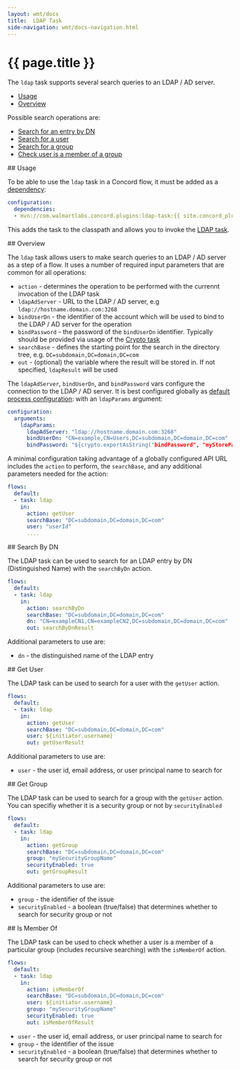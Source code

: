 ```yaml
---
layout: wmt/docs
title:  LDAP Task
side-navigation: wmt/docs-navigation.html
---
```


# {{ page.title }}

The `ldap` task supports several search queries to an LDAP / AD server.

- [Usage](#usage)
- [Overview](#overview)

Possible search operations are: 

  - [Search for an entry by DN](#search-by-dn)
  - [Search for a user](#get-user)
  - [Search for a group](#get-group)
  - [Check user is a member of a group](#is-member-of)
  
<a name="usage"/>
## Usage

To be able to use the `ldap` task in a Concord flow, it must be added as a
[dependency](../getting-started/concord-dsl.html#dependencies):

```yaml
configuration:
  dependencies:
  - mvn://com.walmartlabs.concord.plugins:ldap-task:{{ site.concord_plugins_version }}
```

This adds the task to the classpath and allows you to invoke the
[LDAP task](#overview).

<a name="overview"/>
## Overview

The `ldap` task allows users to make search queries to an LDAP / AD server as a step of
a flow. It uses a number of required input parameters that are common for all
operations:

- `action` - determines the operation to be performed with the currennt invocation of the LDAP task
- `ldapAdServer` - URL to the LDAP / AD server, e.g `ldap://hostname.domain.com:3268`
- `bindUserDn` - the identifier of the account which will be used to bind to the LDAP / AD server for the operation 
- `bindPassword` - the password of the `bindUserDn` identifier. Typically should be provided via usage of the [Crypto task](./crypto.html)
- `searchBase` - defines the starting point for the search in the directory tree, e.g. `DC=subdomain,DC=domain,DC=com`
- `out` - (optional) the variable where the result will be stored in. If not specified, `ldapResult` will be used

The `ldapAdServer`, `bindUserDn`, and `bindPassword` vars configure the connection to the LDAP / AD server. It is best
configured globally as
[default process configuration](../getting-started/configuration.html#default-process-variable):
with an `ldapParams` argument:

```yaml
configuration:
  arguments:
    ldapParams:
      ldapAdServer: "ldap://hostname.domain.com:3268"
      bindUserDn: "CN=example,CN=Users,DC=subdomain,DC=domain,DC=com"
      bindPassword: "${crypto.exportAsString("bindPassword", "myStorePassword")}"
```

A minimal configuration taking advantage of a globally configured API URL
includes the `action` to perform, the `searchBase`, and any
additional parameters needed for the action:

```yaml
flows:
  default:
  - task: ldap
    in:
      action: getUser
      searchBase: "DC=subdomain,DC=domain,DC=com"
      user: "userId"
      ....
```

<a name="searchByDn"/>
## Search By DN

The LDAP task can be used to search for an LDAP entry by DN (Distinguished Name) with the `searchByDn` action.

```yaml
flows:
  default:
  - task: ldap
    in:
      action: searchByDn
      searchBase: "DC=subdomain,DC=domain,DC=com"
      dn: "CN=exampleCN1,CN=exampleCN2,DC=subdomain,DC=domain,DC=com"
      out: searchByDnResult
```

Additional parameters to use are:

- `dn` - the distinguished name of the LDAP entry

<a name="getUser"/>
## Get User

The LDAP task can be used to search for a user with the `getUser` action.

```yaml
flows:
  default:
  - task: ldap
    in:
      action: getUser
      searchBase: "DC=subdomain,DC=domain,DC=com"
      user: ${initiator.username}
      out: getUserResult
```

Additional parameters to use are:

- `user` - the user id, email address, or user principal name to search for

<a name="getGroup"/>
## Get Group

The LDAP task can be used to search for a group with the `getUser` action. You can specifiy whether it
is a security group or not by `securityEnabled`

```yaml
flows:
  default:
  - task: ldap
    in:
      action: getGroup
      searchBase: "DC=subdomain,DC=domain,DC=com"
      group: "mySecurityGroupName"
      securityEnabled: true
      out: getGroupResult
```

Additional parameters to use are:

- `group` - the identifier of the issue
- `securityEnabled` - a boolean (true/false) that determines whether to search for security group or not

<a name="isMemberOf"/>
## Is Member Of

The LDAP task can be used to check whether a user is a member of a particular group (includes recursive searching) with the `isMemberOf` action.

```yaml
flows:
  default:
  - task: ldap
    in:
      action: isMemberOf
      searchBase: "DC=subdomain,DC=domain,DC=com"
      user: ${initiator.username}
      group: "mySecurityGroupName"
      securityEnabled: true
      out: isMemberOfResult
```

- `user` - the user id, email address, or user principal name to search for
- `group` - the identifier of the issue
- `securityEnabled` - a boolean (true/false) that determines whether to search for security group or not
